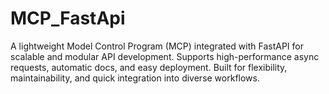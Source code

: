 # MCP_FastApi
A lightweight Model Control Program (MCP) integrated with FastAPI for scalable and modular API development. Supports high-performance async requests, automatic docs, and easy deployment. Built for flexibility, maintainability, and quick integration into diverse workflows.
